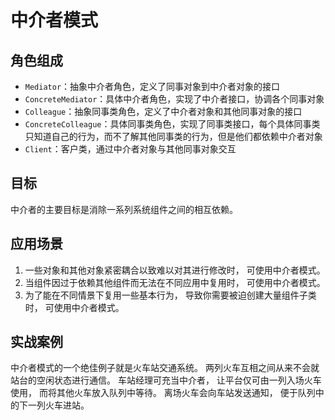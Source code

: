 # 中介者模式
## 角色组成
- `Mediator`：抽象中介者角色，定义了同事对象到中介者对象的接口
- `ConcreteMediator`：具体中介者角色，实现了中介者接口，协调各个同事对象
- `Colleague`：抽象同事类角色，定义了中介者对象和其他同事对象的接口
- `ConcreteColleague`：具体同事类角色，实现了同事类接口，每个具体同事类只知道自己的行为，而不了解其他同事类的行为，但是他们都依赖中介者对象
- `Client`：客户类，通过中介者对象与其他同事对象交互

## 目标
中介者的主要目标是消除一系列系统组件之间的相互依赖。

## 应用场景
1. 一些对象和其他对象紧密耦合以致难以对其进行修改时， 可使用中介者模式。
2. 当组件因过于依赖其他组件而无法在不同应用中复用时， 可使用中介者模式。
3. 为了能在不同情景下复用一些基本行为， 导致你需要被迫创建大量组件子类时， 可使用中介者模式。

## 实战案例
中介者模式的一个绝佳例子就是火车站交通系统。 两列火车互相之间从来不会就站台的空闲状态进行通信。 车站经理可充当中介者， 让平台仅可由一列入场火车使用， 而将其他火车放入队列中等待。 离场火车会向车站发送通知， 便于队列中的下一列火车进站。